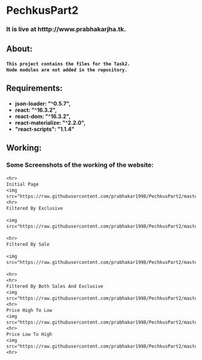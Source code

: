 # PechkusPart2
<h3>It is live at htttp://www.prabhakarjha.tk. <h3>
<h2>About:</h2>
<h4>

	This project contains the files for the Task2.
	Node modules are not added in the repository.
</h4>

<h2>Requirements:</h2>               
	<h4>
	  <ul>
	  	<li>json-loader: "^0.5.7",</li>
	  	<li>react: "^16.3.2",</li>
	  	<li>react-dom: "^16.3.2",</li>
	  	<li>react-materialize: "^2.2.0",</li>
	  	<li>"react-scripts": "1.1.4"</li>
	  </ul>
	</h4>

<h2>Working:</h2>
	<h3>Some Screenshots of the working of the website:</h3>
    
   	<hr>
    Initial Page
	<img src="https://raw.githubusercontent.com/prabhakar1998/PechkusPart2/master/ScreenShots/initialPage.png">
    <hr>
	Filtered By Exclusive

	<img src="https://raw.githubusercontent.com/prabhakar1998/PechkusPart2/master/ScreenShots/FilteredByExclusive.png">

	<hr>
	Filtered By Sale

	<img src="https://raw.githubusercontent.com/prabhakar1998/PechkusPart2/master/ScreenShots/FilteredBySale.png">

	<hr>
    <hr>
    Filtered By Both Sales And Exclusive
	<img src="https://raw.githubusercontent.com/prabhakar1998/PechkusPart2/master/ScreenShots/filteredByBothSaleAndExclusive.png">
	<hr>
    Price High To Low
	<img src="https://raw.githubusercontent.com/prabhakar1998/PechkusPart2/master/ScreenShots/priceHighToLow.png">
	<hr>
	Price Low To High
	<img src="https://raw.githubusercontent.com/prabhakar1998/PechkusPart2/master/ScreenShots/priceLowToHigh.png.png">
	<hr>


